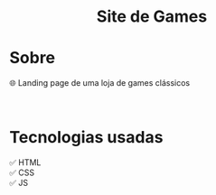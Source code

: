 <h1 align='center'>Site de Games</h1>

# Sobre
<p> 🌐 Landing page de uma loja de games clássicos</p>

</br>

# Tecnologias usadas

✅ HTML <br>
✅ CSS <br>
✅ JS <br>
 
